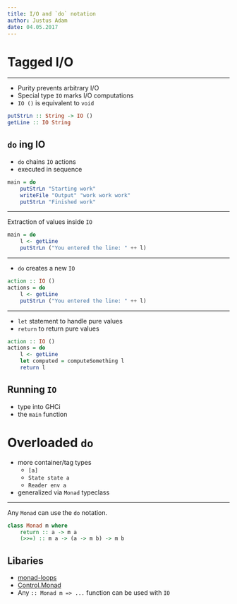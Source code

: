 ```yaml
---
title: I/O and `do` notation
author: Justus Adam
date: 04.05.2017
---
```


# Tagged I/O

---

- Purity prevents arbitrary I/O
- Special type `IO` marks I/O computations
- `IO ()` is equivalent to `void`

```hs
putStrLn :: String -> IO ()
getLine :: IO String
```

## `do` ing IO

- `do` chains `IO` actions
- executed in sequence

```hs
main = do
    putStrLn "Starting work"
    writeFile "Output" "work work work"
    putStrLn "Finished work"
```

---

Extraction of values inside `IO`

```hs
main = do
    l <- getLine
    putStrLn ("You entered the line: " ++ l)
```

---

- `do` creates a new `IO`

```hs
action :: IO ()
actions = do
    l <- getLine
    putStrLn ("You entered the line: " ++ l)    
```

---

- `let` statement to handle pure values
- `return` to return pure values

```hs
action :: IO ()
actions = do
    l <- getLine
    let computed = computeSomething l
    return l
```

## Running `IO`

- type into GHCi
- the `main` function

# Overloaded `do`

- more container/tag types
    + `[a]`
    + `State state a`
    + `Reader env a`
- generalized via `Monad` typeclass

---

Any `Monad` can use the `do` notation.

```hs
class Monad m where
    return :: a -> m a
    (>>=) :: m a -> (a -> m b) -> m b
```

## Libaries

- [monad-loops](https://www.stackage.org/haddock/lts-8.13/monad-loops-0.4.3/Control-Monad-Loops.html)
- [Control.Monad](https://www.stackage.org/haddock/lts-8.13/base-4.9.1.0/Control-Monad.html)
- Any `:: Monad m => ...`  function can be used with `IO`
